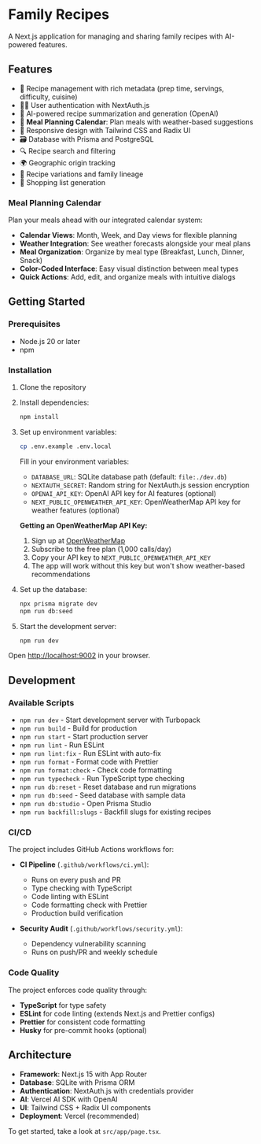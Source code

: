 # Family Recipes

A Next.js application for managing and sharing family recipes with AI-powered features.

## Features

- 🍳 Recipe management with rich metadata (prep time, servings, difficulty, cuisine)
- 🧑‍🍳 User authentication with NextAuth.js
- 🤖 AI-powered recipe summarization and generation (OpenAI)
- 📅 **Meal Planning Calendar**: Plan meals with weather-based suggestions
- 📱 Responsive design with Tailwind CSS and Radix UI
- 🗃️ Database with Prisma and PostgreSQL
- 🔍 Recipe search and filtering
- 🌍 Geographic origin tracking
- 📝 Recipe variations and family lineage
- 🛒 Shopping list generation

### Meal Planning Calendar

Plan your meals ahead with our integrated calendar system:

- **Calendar Views**: Month, Week, and Day views for flexible planning
- **Weather Integration**: See weather forecasts alongside your meal plans
- **Meal Organization**: Organize by meal type (Breakfast, Lunch, Dinner, Snack)
- **Color-Coded Interface**: Easy visual distinction between meal types
- **Quick Actions**: Add, edit, and organize meals with intuitive dialogs

## Getting Started

### Prerequisites

- Node.js 20 or later
- npm

### Installation

1. Clone the repository
2. Install dependencies:
   ```bash
   npm install
   ```

3. Set up environment variables:
   ```bash
   cp .env.example .env.local
   ```
   Fill in your environment variables:
   - `DATABASE_URL`: SQLite database path (default: `file:./dev.db`)
   - `NEXTAUTH_SECRET`: Random string for NextAuth.js session encryption
   - `OPENAI_API_KEY`: OpenAI API key for AI features (optional)
   - `NEXT_PUBLIC_OPENWEATHER_API_KEY`: OpenWeatherMap API key for weather features (optional)
   
   **Getting an OpenWeatherMap API Key:**
   1. Sign up at [OpenWeatherMap](https://openweathermap.org/api)
   2. Subscribe to the free plan (1,000 calls/day)
   3. Copy your API key to `NEXT_PUBLIC_OPENWEATHER_API_KEY`
   4. The app will work without this key but won't show weather-based recommendations

4. Set up the database:
   ```bash
   npx prisma migrate dev
   npm run db:seed
   ```

5. Start the development server:
   ```bash
   npm run dev
   ```

Open [http://localhost:9002](http://localhost:9002) in your browser.

## Development

### Available Scripts

- `npm run dev` - Start development server with Turbopack
- `npm run build` - Build for production
- `npm run start` - Start production server
- `npm run lint` - Run ESLint
- `npm run lint:fix` - Run ESLint with auto-fix
- `npm run format` - Format code with Prettier
- `npm run format:check` - Check code formatting
- `npm run typecheck` - Run TypeScript type checking
- `npm run db:reset` - Reset database and run migrations
- `npm run db:seed` - Seed database with sample data
- `npm run db:studio` - Open Prisma Studio
- `npm run backfill:slugs` - Backfill slugs for existing recipes

### CI/CD

The project includes GitHub Actions workflows for:

- **CI Pipeline** (`.github/workflows/ci.yml`):
  - Runs on every push and PR
  - Type checking with TypeScript
  - Code linting with ESLint
  - Code formatting check with Prettier
  - Production build verification

- **Security Audit** (`.github/workflows/security.yml`):
  - Dependency vulnerability scanning
  - Runs on push/PR and weekly schedule

### Code Quality

The project enforces code quality through:

- **TypeScript** for type safety
- **ESLint** for code linting (extends Next.js and Prettier configs)
- **Prettier** for consistent code formatting
- **Husky** for pre-commit hooks (optional)

## Architecture

- **Framework**: Next.js 15 with App Router
- **Database**: SQLite with Prisma ORM
- **Authentication**: NextAuth.js with credentials provider
- **AI**: Vercel AI SDK with OpenAI
- **UI**: Tailwind CSS + Radix UI components
- **Deployment**: Vercel (recommended)

To get started, take a look at `src/app/page.tsx`.
